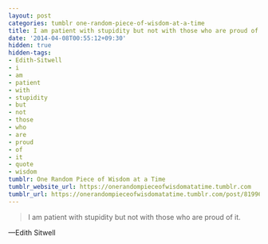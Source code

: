 ```yaml
---
layout: post
categories: tumblr one-random-piece-of-wisdom-at-a-time
title: I am patient with stupidity but not with those who are proud of it.
date: '2014-04-08T00:55:12+09:30'
hidden: true
hidden-tags:
- Edith-Sitwell
- i
- am
- patient
- with
- stupidity
- but
- not
- those
- who
- are
- proud
- of
- it
- quote
- wisdom
tumblr: One Random Piece of Wisdom at a Time
tumblr_website_url: https://onerandompieceofwisdomatatime.tumblr.com
tumblr_url: https://onerandompieceofwisdomatatime.tumblr.com/post/81996604858/i-am-patient-with-stupidity-but-not-with-those-who
---
```

> I am patient with stupidity but not with those who are proud of it.

—Edith Sitwell
